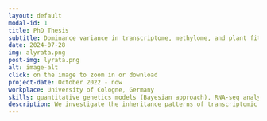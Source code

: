 ```yaml
---
layout: default
modal-id: 1
title: PhD Thesis
subtitle: Dominance variance in transcriptome, methylome, and plant fitness in Arabidopsis lyrata populations
date: 2024-07-28
img: alyrata.png
post-img: lyrata.png
alt: image-alt
click: on the image to zoom in or download
project-date: October 2022 - now
workplace: University of Cologne, Germany
skills: quantitative genetics models (Bayesian approach), RNA-seq analysis (from raw to final), Differential Expression and Enrichment analysis, eQTL
description: We investigate the inheritance patterns of transcriptomic variation and epigentic variation within Arabidopsis lyrata populations, with a particular emphasis on understanding the role of non-additive variance. Arabidopsis lyrata is an obligate outcrossing species of Arabidopsis genus, allowing us to perform various quantitative breeding designs. This study can unravel how specific genetic elements are passed down and influence the future evolution of fitness traits. Our work lays a groundwork for leveraging molecular selection in breeding as well as the theory of adaptive evolution in nature.
---
```

